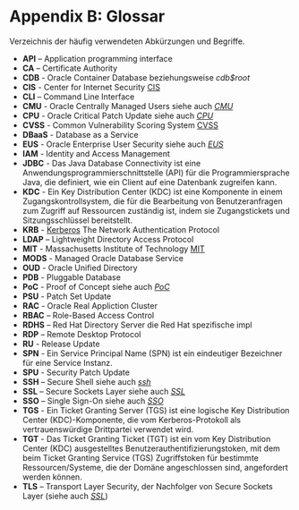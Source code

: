 # Appendix B: Glossar
<!-- markdownlint-disable MD013 -->

Verzeichnis der häufig verwendeten Abkürzungen und Begriffe.

- **API** – Application programming interface
- **CA** – Certificate Authority
- **CDB** - Oracle Container Database beziehungsweise *cdb$root*
- **CIS** - Center for Internet Security [CIS](https://www.cisecurity.org/)
- **CLI** – Command Line Interface
- **CMU** - Oracle Centrally Managed Users siehe auch *[CMU](https://docs.oracle.com/en/database/oracle/oracle-database/21/dbseg/integrating_mads_with_oracle_database.html)*
- **CPU** - Oracle Critical Patch Update siehe auch *[CPU](https://www.oracle.com/security-alerts/)*
- **CVSS** - Common Vulnerability Scoring System [CVSS](http://www.first.org/cvss)
- **DBaaS** - Database as a Service
- **EUS** - Oracle Enterprise User Security siehe auch *[EUS](https://docs.oracle.com/en/database/oracle/oracle-database/21/dbimi/index.html)*
- **IAM** - Identity and Access Management
- **JDBC** - Das Java Database Connectivity ist eine Anwendungsprogrammierschnittstelle (API) für die Programmiersprache Java, die definiert, wie ein Client auf eine Datenbank zugreifen kann.
- **KDC** - Ein Key Distribution Center (KDC) ist eine Komponente in einem Zugangskontrollsystem, die für die Bearbeitung von Benutzeranfragen zum Zugriff auf Ressourcen zuständig ist, indem sie Zugangstickets und Sitzungsschlüssel bereitstellt.
- **KRB** - [Kerberos](https://web.mit.edu/kerberos) The Network Authentication Protocol
- **LDAP** – Lightweight Directory Access Protocol
- **MIT** - Massachusetts Institute of Technology [MIT](https://www.mit.edu/)
- **MODS** - Managed Oracle Database Service
- **OUD** - Oracle Unified Directory
- **PDB** - Pluggable Database
- **PoC** - Proof of Concept siehe auch *[PoC](https://en.wikipedia.org/wiki/Proof_of_concept)*
- **PSU** - Patch Set Update
- **RAC** - Oracle Real Appliction Cluster
- **RBAC** – Role-Based Access Control
- **RDHS** – Red Hat Directory Server die Red Hat spezifische impl
- **RDP** – Remote Desktop Protocol
- **RU** - Release Update
- **SPN** - Ein Service Principal Name (SPN) ist ein eindeutiger Bezeichner für eine Service Instanz.
- **SPU** - Security Patch Update
- **SSH** – Secure Shell siehe auch *[ssh](https://en.wikipedia.org/wiki/Secure_Shell_Protocol)*
- **SSL** – Secure Sockets Layer siehe auch *[SSL](https://en.wikipedia.org/wiki/Transport_Layer_Security)*
- **SSO** – Single Sign-On siehe auch *[SSO](https://en.wikipedia.org/wiki/Single_sign-on)*
- **TGS** -  Ein Ticket Granting Server (TGS) ist eine logische Key Distribution Center (KDC)-Komponente, die vom Kerberos-Protokoll als vertrauenswürdige Drittpartei verwendet wird.
- **TGT** - Das Ticket Granting Ticket (TGT) ist ein vom Key Distribution Center (KDC) ausgestelltes Benutzerauthentifizierungstoken, mit dem beim Ticket Granting Service (TGS) Zugriffstoken für bestimmte Ressourcen/Systeme, die der Domäne angeschlossen sind, angefordert werden können.
- **TLS** – Transport Layer Security, der Nachfolger von Secure Sockets Layer (siehe auch *[SSL](https://en.wikipedia.org/wiki/Transport_Layer_Security)*)
